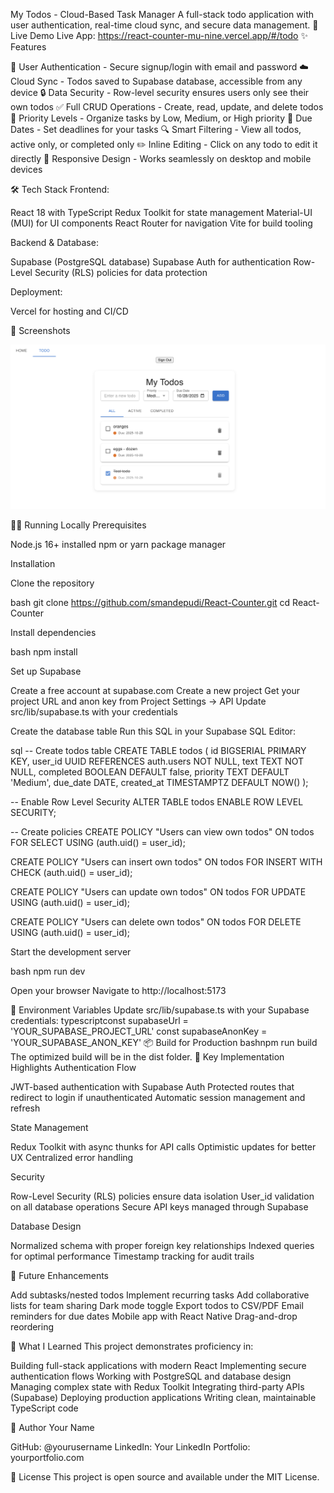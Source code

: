My Todos - Cloud-Based Task Manager
A full-stack todo application with user authentication, real-time cloud sync, and secure data management.
🚀 Live Demo
Live App: https://react-counter-mu-nine.vercel.app/#/todo
✨ Features

🔐 User Authentication - Secure signup/login with email and password
☁️ Cloud Sync - Todos saved to Supabase database, accessible from any device
🔒 Data Security - Row-level security ensures users only see their own todos
✅ Full CRUD Operations - Create, read, update, and delete todos
🎯 Priority Levels - Organize tasks by Low, Medium, or High priority
📅 Due Dates - Set deadlines for your tasks
🔍 Smart Filtering - View all todos, active only, or completed only
✏️ Inline Editing - Click on any todo to edit it directly
📱 Responsive Design - Works seamlessly on desktop and mobile devices

🛠️ Tech Stack
Frontend:

React 18 with TypeScript
Redux Toolkit for state management
Material-UI (MUI) for UI components
React Router for navigation
Vite for build tooling

Backend & Database:

Supabase (PostgreSQL database)
Supabase Auth for authentication
Row-Level Security (RLS) policies for data protection

Deployment:

Vercel for hosting and CI/CD

📸 Screenshots

![alt text](image.png)


🏃‍♂️ Running Locally
Prerequisites

Node.js 16+ installed
npm or yarn package manager

Installation

Clone the repository

bash   git clone https://github.com/smandepudi/React-Counter.git
   cd React-Counter

Install dependencies

bash   npm install

Set up Supabase

Create a free account at supabase.com
Create a new project
Get your project URL and anon key from Project Settings → API
Update src/lib/supabase.ts with your credentials


Create the database table
Run this SQL in your Supabase SQL Editor:

sql   -- Create todos table
   CREATE TABLE todos (
     id BIGSERIAL PRIMARY KEY,
     user_id UUID REFERENCES auth.users NOT NULL,
     text TEXT NOT NULL,
     completed BOOLEAN DEFAULT false,
     priority TEXT DEFAULT 'Medium',
     due_date DATE,
     created_at TIMESTAMPTZ DEFAULT NOW()
   );

   -- Enable Row Level Security
   ALTER TABLE todos ENABLE ROW LEVEL SECURITY;

   -- Create policies
   CREATE POLICY "Users can view own todos"
   ON todos FOR SELECT
   USING (auth.uid() = user_id);

   CREATE POLICY "Users can insert own todos"
   ON todos FOR INSERT
   WITH CHECK (auth.uid() = user_id);

   CREATE POLICY "Users can update own todos"
   ON todos FOR UPDATE
   USING (auth.uid() = user_id);

   CREATE POLICY "Users can delete own todos"
   ON todos FOR DELETE
   USING (auth.uid() = user_id);

Start the development server

bash   npm run dev

Open your browser
Navigate to http://localhost:5173

🔑 Environment Variables
Update src/lib/supabase.ts with your Supabase credentials:
typescriptconst supabaseUrl = 'YOUR_SUPABASE_PROJECT_URL'
const supabaseAnonKey = 'YOUR_SUPABASE_ANON_KEY'
📦 Build for Production
bashnpm run build
The optimized build will be in the dist folder.
🎯 Key Implementation Highlights
Authentication Flow

JWT-based authentication with Supabase Auth
Protected routes that redirect to login if unauthenticated
Automatic session management and refresh

State Management

Redux Toolkit with async thunks for API calls
Optimistic updates for better UX
Centralized error handling

Security

Row-Level Security (RLS) policies ensure data isolation
User_id validation on all database operations
Secure API keys managed through Supabase

Database Design

Normalized schema with proper foreign key relationships
Indexed queries for optimal performance
Timestamp tracking for audit trails

🚧 Future Enhancements

 Add subtasks/nested todos
 Implement recurring tasks
 Add collaborative lists for team sharing
 Dark mode toggle
 Export todos to CSV/PDF
 Email reminders for due dates
 Mobile app with React Native
 Drag-and-drop reordering

📝 What I Learned
This project demonstrates proficiency in:

Building full-stack applications with modern React
Implementing secure authentication flows
Working with PostgreSQL and database design
Managing complex state with Redux Toolkit
Integrating third-party APIs (Supabase)
Deploying production applications
Writing clean, maintainable TypeScript code

👤 Author
Your Name

GitHub: @yourusername
LinkedIn: Your LinkedIn
Portfolio: yourportfolio.com

📄 License
This project is open source and available under the MIT License.